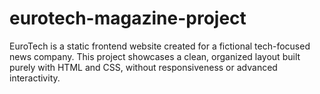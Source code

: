 # eurotech-magazine-project
EuroTech is a static frontend website created for a fictional tech-focused news company. This project showcases a clean, organized layout built purely with HTML and CSS, without responsiveness or advanced interactivity.
